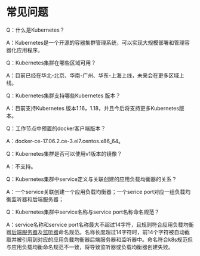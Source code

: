 
# 常见问题


Q：什么是Kubernetes？

A：Kubernetes是一个开源的容器集群管理系统，可以实现大规模部署和管理容器化应用程序。

Q：Kubernetes集群在哪些区域可用？

A：目前已经在华北-北京、华南-广州、华东-上海上线，未来会在更多区域上线。

Q：Kubernetes集群支持哪些Kubernetes 版本？

A：目前支持Kubernetes 版本1.16，1.18，并且今后将支持更多Kubernetes版本。

Q：工作节点中预置的docker客户端版本？


A：docker-ce-17.06.2.ce-3.el7.centos.x86_64。

Q：Kubernetes集群是否可以使用v1版本的镜像？


A：不支持。

Q：Kubernetes集群中service定义与关联创建的应用负载均衡器的关系？


A：一个service关联创建一个应用负载均衡器；一个serice port对应一组负载均衡监听器和后端服务器；

Q：Kubernetes集群中service名称与service port名称命名规范？


A：service名称和service port名称最大不超过14字符，且规则符合应用负载均衡器[后端服务器](https://docs.jdcloud.com/cn/application-load-balancer/backend-management)及[监听器](https://docs.jdcloud.com/cn/application-load-balancer/listener-management)命名规范。名称长度超过14字符时，前14个字符被自动截取并被引用到对应的应用负载均衡器后端服务器和监听器中。命名符合k8s规范但与应用负载均衡命名规范不一致，将导致监听器或负载均衡器创建失败。

